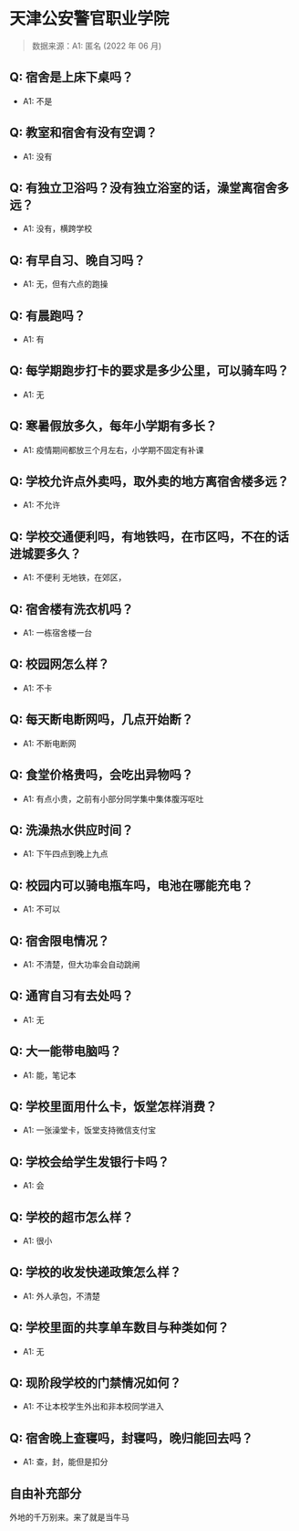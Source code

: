 # 天津公安警官职业学院

> 数据来源：A1: 匿名 (2022 年 06 月)

## Q: 宿舍是上床下桌吗？

- A1: 不是

## Q: 教室和宿舍有没有空调？

- A1: 没有

## Q: 有独立卫浴吗？没有独立浴室的话，澡堂离宿舍多远？

- A1: 没有，横跨学校

## Q: 有早自习、晚自习吗？

- A1: 无，但有六点的跑操

## Q: 有晨跑吗？

- A1: 有

## Q: 每学期跑步打卡的要求是多少公里，可以骑车吗？

- A1: 无

## Q: 寒暑假放多久，每年小学期有多长？

- A1: 疫情期间都放三个月左右，小学期不固定有补课

## Q: 学校允许点外卖吗，取外卖的地方离宿舍楼多远？

- A1: 不允许

## Q: 学校交通便利吗，有地铁吗，在市区吗，不在的话进城要多久？

- A1: 不便利 无地铁，在郊区，

## Q: 宿舍楼有洗衣机吗？

- A1: 一栋宿舍楼一台

## Q: 校园网怎么样？

- A1: 不卡

## Q: 每天断电断网吗，几点开始断？

- A1: 不断电断网

## Q: 食堂价格贵吗，会吃出异物吗？

- A1: 有点小贵，之前有小部分同学集中集体腹泻呕吐

## Q: 洗澡热水供应时间？

- A1: 下午四点到晚上九点

## Q: 校园内可以骑电瓶车吗，电池在哪能充电？

- A1: 不可以

## Q: 宿舍限电情况？

- A1: 不清楚，但大功率会自动跳闸

## Q: 通宵自习有去处吗？

- A1: 无

## Q: 大一能带电脑吗？

- A1: 能，笔记本

## Q: 学校里面用什么卡，饭堂怎样消费？

- A1: 一张澡堂卡，饭堂支持微信支付宝

## Q: 学校会给学生发银行卡吗？

- A1: 会

## Q: 学校的超市怎么样？

- A1: 很小

## Q: 学校的收发快递政策怎么样？

- A1: 外人承包，不清楚

## Q: 学校里面的共享单车数目与种类如何？

- A1: 无

## Q: 现阶段学校的门禁情况如何？

- A1: 不让本校学生外出和非本校同学进入

## Q: 宿舍晚上查寝吗，封寝吗，晚归能回去吗？

- A1: 查，封，能但是扣分

## 自由补充部分

外地的千万别来。来了就是当牛马